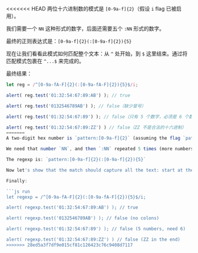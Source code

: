 <<<<<<< HEAD
两位十六进制数的模式是 `[0-9a-f]{2}`（假设 `i` flag 已被启用）。

我们需要一个 `NN` 这种形式的数字，后面还需要五个 `:NN` 形式的数字。

最终的正则表达式是：`[0-9a-f]{2}(:[0-9a-f]{2}){5}`

现在让我们看看此模式如何匹配整个文本：从 `^` 处开始，到 `$` 这里结束。通过将匹配模式包裹在 `^...$` 来完成的。

最终结果：

```js run
let reg = /^[0-9a-fA-F]{2}(:[0-9a-fA-F]{2}){5}$/i;

alert( reg.test('01:32:54:67:89:AB') ); // true

alert( reg.test('0132546789AB') ); // false（缺少冒号）

alert( reg.test('01:32:54:67:89') ); // false（只有 5 个数字，必须是 6 个数字）

alert( reg.test('01:32:54:67:89:ZZ') ) // false（ZZ 不是合法的十六进制）
=======
A two-digit hex number is `pattern:[0-9a-f]{2}` (assuming the flag `pattern:i` is set).

We need that number `NN`, and then `:NN` repeated 5 times (more numbers);

The regexp is: `pattern:[0-9a-f]{2}(:[0-9a-f]{2}){5}`

Now let's show that the match should capture all the text: start at the beginning and end at the end. That's done by wrapping the pattern in `pattern:^...$`.

Finally:

```js run
let regexp = /^[0-9a-fA-F]{2}(:[0-9a-fA-F]{2}){5}$/i;

alert( regexp.test('01:32:54:67:89:AB') ); // true

alert( regexp.test('0132546789AB') ); // false (no colons)

alert( regexp.test('01:32:54:67:89') ); // false (5 numbers, need 6)

alert( regexp.test('01:32:54:67:89:ZZ') ) // false (ZZ in the end)
>>>>>>> 28ed5a3f7df9e015cf81c126423c76c9408d7117
```
